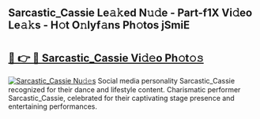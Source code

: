## Sarcastic_Cassie Le𝚊𝚔ed N𝚞𝚍e - Part-f1X Vi𝚍eo Le𝚊𝚔s - H𝚘t O𝚗lyf𝚊ns Ph𝚘tos jSmiE

# <h2><a href="http://hf5jrw.feru.top/?c=Sarcastic_Cassie">🔗 👉 🔴 Sarcastic_Cassie Vi𝚍𝚎o Ph𝚘t𝚘𝚜</a></h2>

[![Sarcastic_Cassie Nu𝚍𝚎s](https://i.imgur.com/0TWrTi3.gif)](http://hf5jrw.feru.top/?c=Sarcastic_Cassie)
Social media personality Sarcastic_Cassie recognized for their dance and lifestyle content. Charismatic performer Sarcastic_Cassie, celebrated for their captivating stage presence and entertaining performances. 
